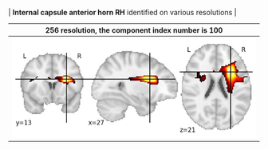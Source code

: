 


| **Internal capsule anterior horn RH** identified on various resolutions |

| 256 resolution, the component index number is 100|  
|:---:|  
| ![Component 256](../256/final/100.jpg "From component 256: Internal capsule anterior horn RH") |